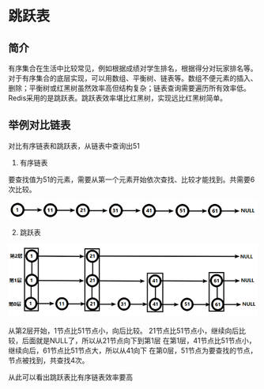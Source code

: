 # 跳跃表
## 简介

有序集合在生活中比较常见，例如根据成绩对学生排名，根据得分对玩家排名等。对于有序集合的底层实现，可以用数组、平衡树、链表等。数组不便元素的插入、删除；平衡树或红黑树虽然效率高但结构复杂；链表查询需要遍历所有效率低。Redis采用的是跳跃表。跳跃表效率堪比红黑树，实现远比红黑树简单。

## 举例对比链表

对比有序链表和跳跃表，从链表中查询出51

1. 有序链表
 
要查找值为51的元素，需要从第一个元素开始依次查找、比较才能找到。共需要6次比较。

![有序链表][1]

2. 跳跃表

![跳跃表][2]
 
从第2层开始，1节点比51节点小，向后比较。
21节点比51节点小，继续向后比较，后面就是NULL了，所以从21节点向下到第1层
在第1层，41节点比51节点小，继续向后，61节点比51节点大，所以从41向下
在第0层，51节点为要查找的节点，节点被找到，共查找4次。

从此可以看出跳跃表比有序链表效率要高


  [1]: /images/structure/linear04_01.png
  [2]: /images/structure/linear04_02.png
